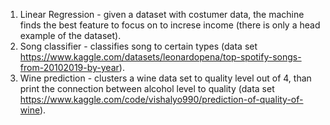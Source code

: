 1. Linear Regression - given a dataset with costumer data, the machine finds the best feature to focus on to increse income (there is only a head example of the dataset).
2. Song classifier - classifies song to certain types (data set https://www.kaggle.com/datasets/leonardopena/top-spotify-songs-from-20102019-by-year).
3. Wine prediction - clusters a wine data set to quality level out of 4, than print the connection between alcohol level to quality (data set https://www.kaggle.com/code/vishalyo990/prediction-of-quality-of-wine).
